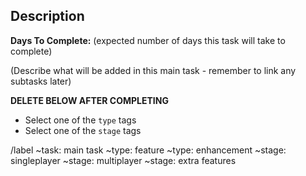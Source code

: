 ## Description
**Days To Complete:** (expected number of days this task will take to complete)
 
(Describe what will be added in this main task - remember to link any subtasks later)


**DELETE BELOW AFTER COMPLETING**  
- Select one of the `type` tags
- Select one of the `stage` tags

/label ~task: main task ~type: feature ~type: enhancement ~stage: singleplayer ~stage: multiplayer ~stage: extra features
